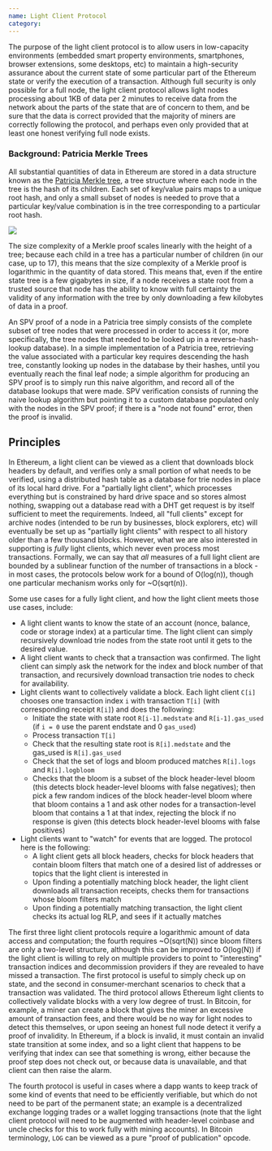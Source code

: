 ```yaml
---
name: Light Client Protocol
category: 
---
```


The purpose of the light client protocol is to allow users in low-capacity environments (embedded smart property environments, smartphones, browser extensions, some desktops, etc) to maintain a high-security assurance about the current state of some particular part of the Ethereum state or verify the execution of a transaction. Although full security is only possible for a full node, the light client protocol allows light nodes processing about 1KB of data per 2 minutes to receive data from the network about the parts of the state that are of concern to them, and be sure that the data is correct  provided that the majority of miners are correctly following the protocol, and perhaps even only provided that at least one honest verifying full node exists.

### Background: Patricia Merkle Trees

All substantial quantities of data in Ethereum are stored in a data structure known as the [Patricia Merkle tree](https://github.com/ethereum/wiki/wiki/%5BEnglish%5D-Patricia-Tree), a tree structure where each node in the tree is the hash of its children. Each set of key/value pairs maps to a unique root hash, and only a small subset of nodes is needed to prove that a particular key/value combination is in the tree corresponding to a particular root hash.

![](http://vitalik.ca/files/spv.png)

The size complexity of a Merkle proof scales linearly with the height of a tree; because each child in a tree has a particular number of children (in our case, up to 17), this means that the size complexity of a Merkle proof is logarithmic in the quantity of data stored. This means that, even if the entire state tree is a few gigabytes in size, if a node receives a state root from a trusted source that node has the ability to know with full certainty the validity of any information with the tree by only downloading a few kilobytes of data in a proof.

An SPV proof of a node in a Patricia tree simply consists of the complete subset of tree nodes that were processed in order to access it (or, more specifically, the tree nodes that needed to be looked up in a reverse-hash-lookup database). In a simple implementation of a Patricia tree, retrieving the value associated with a particular key requires descending the hash tree, constantly looking up nodes in the database by their hashes, until you eventually reach the final leaf node; a simple algorithm for producing an SPV proof is to simply run this naive algorithm, and record all of the database lookups that were made. SPV verification consists of running the naive lookup algorithm but pointing it to a custom database populated only with the nodes in the SPV proof; if there is a "node not found" error, then the proof is invalid. 

## Principles

In Ethereum, a light client can be viewed as a client that downloads block headers by default, and verifies only a small portion of what needs to be verified, using a distributed hash table as a database for trie nodes in place of its local hard drive. For a "partially light client", which processes everything but is constrained by hard drive space and so stores almost nothing, swapping out a database read with a DHT get request is by itself sufficient to meet the requirements. Indeed, all "full clients" except for archive nodes (intended to be run by businesses, block explorers, etc) will eventually be set up as "partially light clients" with respect to all history older than a few thousand blocks. However, what we are also interested in supporting is _fully_ light clients, which never even process most transactions. Formally, we can say that _all_ measures of a full light client are bounded by a sublinear function of the number of transactions in a block - in most cases, the protocols below work for a bound of O(log(n)), though one particular mechanism works only for ~O(sqrt(n)).

Some use cases for a fully light client, and how the light client meets those use cases, include:

* A light client wants to know the state of an account (nonce, balance, code or storage index) at a particular time. The light client can simply recursively download trie nodes from the state root until it gets to the desired value.
* A light client wants to check that a transaction was confirmed. The light client can simply ask the network for the index and block number of that transaction, and recursively download transaction trie nodes to check for availability.
* Light clients want to collectively validate a block. Each light client `C[i]` chooses one transaction index `i` with transaction `T[i]` (with corresponding receipt `R[i]`) and does the following:
    * Initiate the state with state root `R[i-1].medstate` and `R[i-1].gas_used` (if `i = 0` use the parent endstate and 0 `gas_used`)
    * Process transaction `T[i]`
    * Check that the resulting state root is `R[i].medstate` and the gas_used is `R[i].gas_used`
    * Check that the set of logs and bloom produced matches `R[i].logs` and `R[i].logbloom`
    * Checks that the bloom is a subset of the block header-level bloom (this detects block header-level blooms with false negatives); then pick a few random indices of the block header-level bloom where that bloom contains a 1 and ask other nodes for a transaction-level bloom that contains a 1 at that index, rejecting the block if no response is given (this detects block header-level blooms with false positives)
* Light clients want to "watch" for events that are logged. The protocol here is the following:
    * A light client gets all block headers, checks for block headers that contain bloom filters that match one of a desired list of addresses or topics that the light client is interested in
    * Upon finding a potentially matching block header, the light client downloads all transaction receipts, checks them for transactions whose bloom filters match
    * Upon finding a potentially matching transaction, the light client checks its actual log RLP, and sees if it actually matches

The first three light client protocols require a logarithmic amount of data access and computation; the fourth requires ~O(sqrt(N)) since bloom filters are only a two-level structure, although this can be improved to O(log(N)) if the light client is willing to rely on multiple providers to point to "interesting" transaction indices and decommission providers if they are revealed to have missed a transaction. The first protocol is useful to simply check up on state, and the second in consumer-merchant scenarios to check that a transaction was validated. The third protocol allows Ethereum light clients to collectively validate blocks with a very low degree of trust. In Bitcoin, for example, a miner can create a block that gives the miner an excessive amount of transaction fees, and there would be no way for light nodes to detect this themselves, or upon seeing an honest full node detect it verify a proof of invalidity. In Ethereum, if a block is invalid, it must contain an invalid state transition at some index, and so a light client that happens to be verifying that index can see that something is wrong, either because the proof step does not check out, or because data is unavailable, and that client can then raise the alarm.

The fourth protocol is useful in cases where a dapp wants to keep track of some kind of events that need to be efficiently verifiable, but which do not need to be part of the permanent state; an example is a decentralized exchange logging trades or a wallet logging transactions (note that the light client protocol will need to be augmented with header-level coinbase and uncle checks for this to work fully with mining accounts). In Bitcoin terminology, `LOG` can be viewed as a pure "proof of publication" opcode.